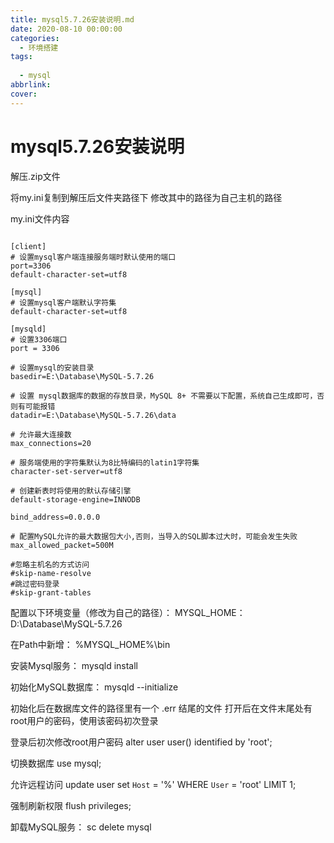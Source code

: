 ```yaml
---
title: mysql5.7.26安装说明.md
date: 2020-08-10 00:00:00
categories:
  - 环境搭建
tags:
  
  - mysql
abbrlink: 
cover:
---
```




# mysql5.7.26安装说明

解压.zip文件

将my.ini复制到解压后文件夹路径下
修改其中的路径为自己主机的路径

my.ini文件内容

```shell

[client]
# 设置mysql客户端连接服务端时默认使用的端口
port=3306
default-character-set=utf8

[mysql]
# 设置mysql客户端默认字符集
default-character-set=utf8

[mysqld]
# 设置3306端口
port = 3306

# 设置mysql的安装目录
basedir=E:\Database\MySQL-5.7.26

# 设置 mysql数据库的数据的存放目录，MySQL 8+ 不需要以下配置，系统自己生成即可，否则有可能报错
datadir=E:\Database\MySQL-5.7.26\data

# 允许最大连接数
max_connections=20

# 服务端使用的字符集默认为8比特编码的latin1字符集
character-set-server=utf8

# 创建新表时将使用的默认存储引擎
default-storage-engine=INNODB

bind_address=0.0.0.0

# 配置MySQL允许的最大数据包大小,否则，当导入的SQL脚本过大时，可能会发生失败
max_allowed_packet=500M

#忽略主机名的方式访问
#skip-name-resolve
#跳过密码登录
#skip-grant-tables
```



配置以下环境变量（修改为自己的路径）：
MYSQL_HOME：
D:\Database\MySQL-5.7.26

在Path中新增：
%MYSQL_HOME%\bin

安装Mysql服务：
mysqld install

初始化MySQL数据库：
mysqld --initialize 

初始化后在数据库文件的路径里有一个 .err 结尾的文件
打开后在文件末尾处有root用户的密码，使用该密码初次登录

登录后初次修改root用户密码
alter user user() identified by 'root';

切换数据库
use mysql;

允许远程访问
update user set `Host` = '%' WHERE `User` = 'root' LIMIT 1;

强制刷新权限
flush privileges;


卸载MySQL服务：
sc delete mysql